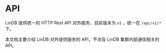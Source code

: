 # API

LinDB 提供统一的 HTTP Rest API 对外服务，目前版本为 `v1` ，统一在 `/api/v1/*` 下。

本文档主要介绍 LinDB 对外提供服务的 API，不涉及 LinDB 集群内部通信相关的 API。